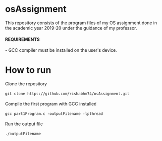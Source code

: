 # osAssignment

This repository consists of the program files of my OS assignment done in the academic year 2019-20 under the guidance of my professor.

<h4>REQUIREMENTS</h4>
- GCC compiler must be installed on the user's device.

# How to run

Clone the repository
<br>
<br>
```git clone https://github.com/rishabhm74/osAssignment.git```
<br>
<br>
Compile the first program with GCC installed
<br>
<br>
```gcc part1Program.c -outputFilename -lpthread```
<br>
<br>
Run the output file
<br>
<br>
```./outputFilename```
<br>
<br>
